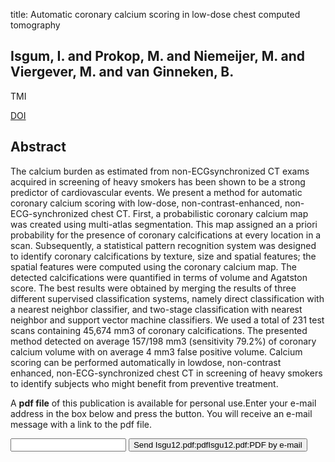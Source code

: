 title: Automatic coronary calcium scoring in low-dose chest computed tomography

## Isgum, I. and Prokop, M. and Niemeijer, M. and Viergever, M. and van Ginneken, B.
TMI

<a href="https://doi.org/10.1109/TMI.2012.2216889">DOI</a>

## Abstract
The calcium burden as estimated from non-ECGsynchronized CT exams acquired in screening of heavy smokers has been shown to be a strong predictor of cardiovascular events. We present a method for automatic coronary calcium scoring with low-dose, non-contrast-enhanced, non-ECG-synchronized chest CT. First, a probabilistic coronary calcium map was created using multi-atlas segmentation. This map assigned an a priori probability for the presence of coronary calcifications at every location in a scan. Subsequently, a statistical pattern recognition system was designed to identify coronary calcifications by texture, size and spatial features; the spatial features were computed using the coronary calcium map. The detected calcifications were quantified in terms of volume and Agatston score. The best results were obtained by merging the results of three different supervised classification systems, namely direct classification with a nearest neighbor classifier, and two-stage classification with nearest neighbor and support vector machine classifiers. We used a total of 231 test scans containing 45,674 mm3 of coronary calcifications. The presented method detected on average 157/198 mm3 (sensitivity 79.2%) of coronary calcium volume with on average 4 mm3 false positive volume. Calcium scoring can be performed automatically in lowdose, non-contrast enhanced, non-ECG-synchronized chest CT in screening of heavy smokers to identify subjects who might benefit from preventive treatment.

A <b>pdf file</b> of this publication is available for personal use.Enter your e-mail address in the box below and press the button. You will receive an e-mail message with a link to the pdf file.
<form action="sender.php">  <input type="text" name="email">  <input type="submit" value="Send Isgu12.pdf:pdfIsgu12.pdf:PDF by e-mail"></form>